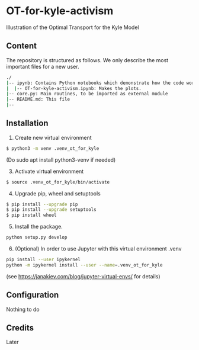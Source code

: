 # OT-for-kyle-activism
Illustration of the Optimal Transport for the Kyle Model

## Content

The repository is structured as follows. We only describe the most important files for a new user.
```bash
./
|-- ipynb: Contains Python notebooks which demonstrate how the code works
|  |-- OT-for-kyle-activism.ipynb: Makes the plots.
|-- core.py: Main routines, to be imported as external module
|-- README.md: This file
|-- 
```

## Installation

1. Create new virtual environment

```bash
$ python3 -m venv .venv_ot_for_kyle
```

(Do
sudo apt install python3-venv
if needed)

3. Activate virtual environment

```bash
$ source .venv_ot_for_kyle/bin/activate
```

4. Upgrade pip, wheel and setuptools 

```bash
$ pip install --upgrade pip
$ pip install --upgrade setuptools
$ pip install wheel
```

5. Install the package.

```bash
python setup.py develop
```

6. (Optional) In order to use Jupyter with this virtual environment .venv
```bash
pip install --user ipykernel
python -m ipykernel install --user --name=.venv_ot_for_kyle
```
(see https://janakiev.com/blog/jupyter-virtual-envs/ for details)

## Configuration
Nothing to do

## Credits
Later